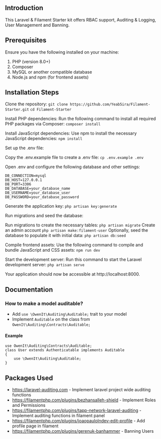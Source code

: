 ## Introduction
This Laravel & Filament Starter kit offers RBAC support, Auditing & Logging, User Management and Banning.

## Prerequisites

Ensure you have the following installed on your machine:

1. PHP (version 8.0+)
2. Composer
3. MySQL or another compatible database
4. Node.js and npm (for frontend assets)

## Installation Steps

Clone the repository:
``` git clone https://github.com/Yeab5ira/Filament-Starter.git ```
``` cd Filament-Starter ```

Install PHP dependencies: Run the following command to install all required PHP packages via Composer:
``` composer install ```

Install JavaScript dependencies: Use npm to install the necessary JavaScript dependencies:
``` npm install ```

Set up the .env file:

Copy the .env.example file to create a .env file:
``` cp .env.example .env ```

Open .env and configure the following database and other settings:
```
DB_CONNECTION=mysql
DB_HOST=127.0.0.1
DB_PORT=3306
DB_DATABASE=your_database_name
DB_USERNAME=your_database_user
DB_PASSWORD=your_database_password
```

Generate the application key:
``` php artisan key:generate ```

Run migrations and seed the database:

Run migrations to create the necessary tables:
``` php artisan migrate ```
Create an admin account
``` php artisan make:filament-user ```
Optionally, seed the database to populate it with initial data:
``` php artisan db:seed ```

Compile frontend assets: Use the following command to compile and bundle JavaScript and CSS assets:
``` npm run dev ```

Start the development server: Run this command to start the Laravel development server:
``` php artisan serve ```

Your application should now be accessible at http://localhost:8000.

## Documentation
### How to make a model auditable?
- Add ``use \OwenIt\Auditing\Auditable;`` trait to your model
- Implement ``Auditable`` on the class from `` OwenIt\Auditing\Contracts\Auditable; ``
#### Example
```
use OwenIt\Auditing\Contracts\Auditable;
class User extends Authenticatable implements Auditable
{
    use \OwenIt\Auditing\Auditable;
}
```

## Packages Used
* https://laravel-auditing.com - Implement laravel project wide auditing functions
* https://filamentphp.com/plugins/bezhansalleh-shield - Implement Roles and Permissions
* https://filamentphp.com/plugins/tapp-network-laravel-auditing - Implement auditing functions in filament panel 
* https://filamentphp.com/plugins/joaopaulolndev-edit-profile - Add profile page in filament
* https://filamentphp.com/plugins/gerenuk-banhammer - Banning Users